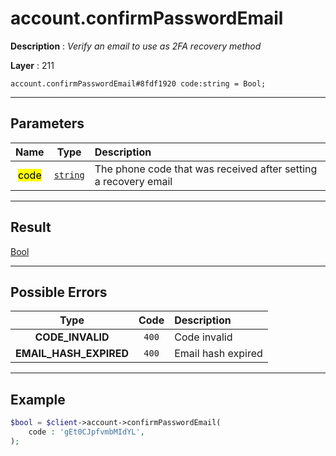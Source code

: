 # account.confirmPasswordEmail

**Description** : *Verify an email to use as 2FA recovery method*

**Layer** : 211

```tl
account.confirmPasswordEmail#8fdf1920 code:string = Bool;
```

---

## Parameters

| Name | Type | Description |
| :---: | :---: | :--- |
| <mark>code</mark> | [`string`](type/string) | The phone code that was received after setting a recovery email |

---

## Result

[Bool](type/Bool)

---

## Possible Errors

| Type | Code | Description |
| :---: | :---: | :--- |
| **CODE_INVALID** | `400` | Code invalid |
| **EMAIL_HASH_EXPIRED** | `400` | Email hash expired |

---

## Example

```php
$bool = $client->account->confirmPasswordEmail(
	code : 'gEt0CJpfvmbMIdYL',
);
```